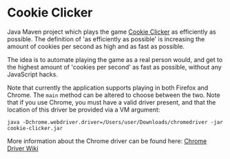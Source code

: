 Cookie Clicker
==============

Java Maven project which plays the game [Cookie Clicker](http://orteil.dashnet.org/cookieclicker/) as efficiently as 
possible. The definition of 'as efficiently as possible' is increasing the amount of cookies per second as high and
as fast as possible.

The idea is to automate playing the game as a real person would, and get to the highest amount of 'cookies per second' 
as fast as possible, without any JavaScript hacks.

Note that currently the application supports playing in both Firefox and Chrome. The ```main``` method can be altered
to choose between the two. Note that if you use Chrome, you must have a valid driver present, and that the location
of this driver be provided via a VM argument:

```
java -Dchrome.webdriver.driver=/Users/user/Downloads/chromedriver -jar cookie-clicker.jar
```

More information about the Chrome driver can be found here:
[Chrome Driver Wiki](https://code.google.com/p/selenium/wiki/ChromeDriver)

